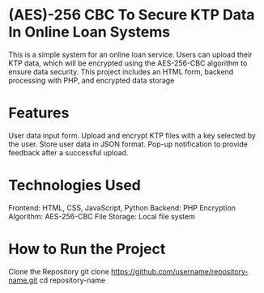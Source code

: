 # (AES)-256 CBC To Secure KTP Data In Online Loan Systems

This is a simple system for an online loan service. Users can upload their KTP data, which will be encrypted using the AES-256-CBC algorithm to ensure data security. This project includes an HTML form, backend processing with PHP, and encrypted data storage

# Features
User data input form.
Upload and encrypt KTP files with a key selected by the user.
Store user data in JSON format.
Pop-up notification to provide feedback after a successful upload.

# Technologies Used
Frontend: HTML, CSS, JavaScript, Python
Backend: PHP
Encryption Algorithm: AES-256-CBC
File Storage: Local file system

# How to Run the Project
Clone the Repository
git clone https://github.com/username/repository-name.git
cd repository-name




